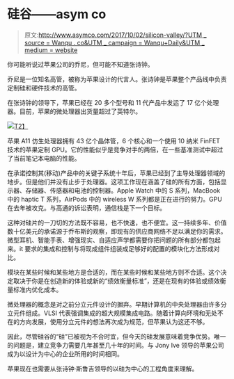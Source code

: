 # 硅谷——asym co

> 原文:[http://www.asymco.com/2017/10/02/silicon-valley/?UTM _ source = Wanqu . co&UTM _ campaign = Wanqu+Daily&UTM _ medium = website](http://www.asymco.com/2017/10/02/silicon-valley/?utm_source=wanqu.co&utm_campaign=Wanqu+Daily&utm_medium=website)

你可能听说过苹果公司的乔尼，但可能不知道张诗钟。

乔尼是一位知名高管，被称为苹果设计的代言人。张诗钟是苹果整个产品线中负责定制硅和硬件技术的高管。

在张诗钟的领导下，苹果已经在 20 多个型号和 11 代产品中发运了 17 亿个处理器。目前，苹果的微处理器出货量超过了英特尔。

[![](../Images/39a17eb40a47df83dbffa6f3fb6c414a.png)T2】](http://www.asymco.com/wp-content/uploads/2017/10/Screen-Shot-2017-10-02-at-3.37.02-PM.png)

苹果 A11 仿生处理器拥有 43 亿个晶体管，6 个核心和一个使用 10 纳米 FinFET 技术的苹果定制 GPU。它的性能似乎是竞争对手的两倍，在一些基准测试中超过了当前笔记本电脑的性能。

在承诺控制其(移动)产品中的关键子系统十年后，苹果已经到了主导处理器领域的地步。但是他们并没有止步于处理器。这项工作现在涵盖了硅的所有方面，包括显示器、存储器、传感器和电池的控制器。Apple Watch 中的 S 系列，MacBook 中的 haptic T 系列，AirPods 中的 wireless W 系列都是正在进行的努力。GPU 在去年被攻克。与高通的诉讼表明，通信栈是下一个目标。

这种对硅片的一刀切的方法既不容易，也不快速，也不便宜。这一持续多年、价值数十亿美元的承诺源于乔布斯的观察，即现有的供应商网络不足以满足你的需求。微型耳机、智能手表、增强现实、自适应声学都需要你把问题的所有部分都包起来。it 要求的集成和控制与将现成组件组装成足够好的配置的模块化方法形成对比。

模块在某些时候和某些地方是合适的，而在某些时候和某些地方则不合适。这个决定取决于你是在创造新的体验或新的“绩效衡量标准”，还是在现有的体验或绩效衡量标准内优化成本。

微处理器的概念是对之前分立元件设计的摒弃。早期计算机的中央处理器由许多分立元件组成。VLSI 代表强调集成的超大规模集成电路。随着计算向环境和无处不在的方向发展，使用分立元件的想法再次成为规范，但苹果认为这还不够。

因此，尽管硅谷的“硅”已被视为不合时宜，但今天的硅发展意味着竞争优势。唯一的问题是，建立竞争力需要几年甚至几十年的时间。与 Jony Ive 领导的苹果公司成为以设计为中心的企业所用的时间相同。

苹果现在也需要从张诗钟·斯鲁吉领导的以硅为中心的工程角度来理解。